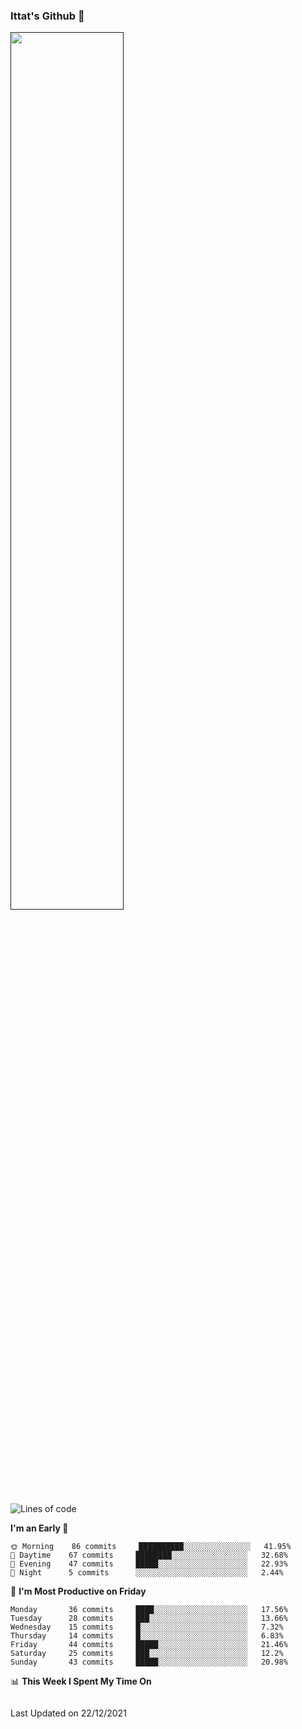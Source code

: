 ### Ittat's Github 👋

<a href="">
  <img align="center" src="https://github-readme-stats.vercel.app/api?username=ittat&hide_border=true&show_icons=true&count_private=true&theme=graywhite"  width="60%"/>
</a>


<!--START_SECTION:waka-->
![Lines of code](https://img.shields.io/badge/From%20Hello%20World%20I%27ve%20Written-552%20Thousand%20lines%20of%20code-blue)

**I'm an Early 🐤** 

```text
🌞 Morning    86 commits     ██████████░░░░░░░░░░░░░░░   41.95% 
🌆 Daytime    67 commits     ████████░░░░░░░░░░░░░░░░░   32.68% 
🌃 Evening    47 commits     █████░░░░░░░░░░░░░░░░░░░░   22.93% 
🌙 Night      5 commits      ░░░░░░░░░░░░░░░░░░░░░░░░░   2.44%

```
📅 **I'm Most Productive on Friday** 

```text
Monday       36 commits     ████░░░░░░░░░░░░░░░░░░░░░   17.56% 
Tuesday      28 commits     ███░░░░░░░░░░░░░░░░░░░░░░   13.66% 
Wednesday    15 commits     █░░░░░░░░░░░░░░░░░░░░░░░░   7.32% 
Thursday     14 commits     █░░░░░░░░░░░░░░░░░░░░░░░░   6.83% 
Friday       44 commits     █████░░░░░░░░░░░░░░░░░░░░   21.46% 
Saturday     25 commits     ███░░░░░░░░░░░░░░░░░░░░░░   12.2% 
Sunday       43 commits     █████░░░░░░░░░░░░░░░░░░░░   20.98%

```


📊 **This Week I Spent My Time On** 

```text
```


 Last Updated on 22/12/2021
<!--END_SECTION:waka-->



<!--
**ittat/ittat** is a ✨ _special_ ✨ repository because its `README.md` (this file) appears on your GitHub profile.

Here are some ideas to get you started:

- 🔭 I’m currently working on ...
- 🌱 I’m currently learning ...
- 👯 I’m looking to collaborate on ...
- 🤔 I’m looking for help with ...
- 💬 Ask me about ...
- 📫 How to reach me: ...
- 😄 Pronouns: ...
- ⚡ Fun fact: ...

    technologies: {
        mobileApp: ["Android App"],
        frontEnd: {
            js: ["Vue", "Nuxt"],
            css: ["materialize", "vuetify", "bootstrap"]
        },
        backEnd: {
            js: ["node", "express", "SuiteScript"],
            python: ["flask"]
        },
        devOps: ["AWS", "Docker🐳", "Route53", "Nginx"],
        databases: ["mongo", "MySql", "sqlite"],
        misc: ["Firebase", "Socket.IO", "selenium", "open-cv", "php", "SuiteApp"]
    },
-->
